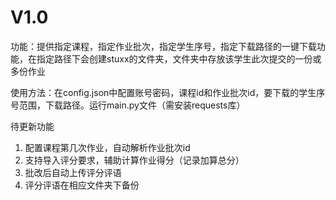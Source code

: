 # V1.0
功能：提供指定课程，指定作业批次，指定学生序号，指定下载路径的一键下载功能，在指定路径下会创建stuxx的文件夹，文件夹中存放该学生此次提交的一份或多份作业

使用方法：在config.json中配置账号密码，课程id和作业批次id，要下载的学生序号范围，下载路径。运行main.py文件（需安装requests库）

待更新功能
1. 配置课程第几次作业，自动解析作业批次id
2. 支持导入评分要求，辅助计算作业得分（记录加算总分）
3. 批改后自动上传评分评语
4. 评分评语在相应文件夹下备份
